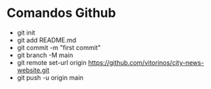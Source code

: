 # Comandos Github

- git init
- git add README.md
- git commit -m "first commit"
- git branch -M main
- git remote set-url origin https://github.com/vitorinos/city-news-website.git
- git push -u origin main